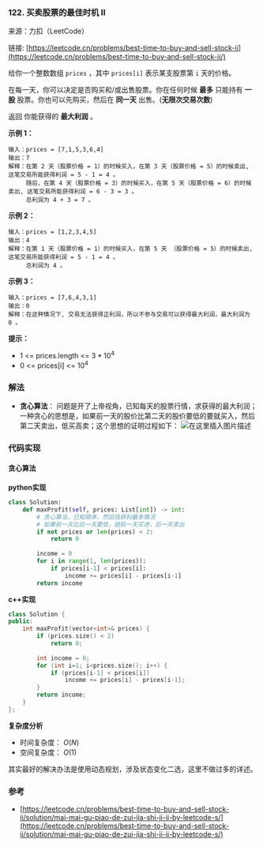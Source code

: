  ### 122. 买卖股票的最佳时机 II
来源：力扣（LeetCode）

链接: [https://leetcode.cn/problems/best-time-to-buy-and-sell-stock-ii](https://leetcode.cn/problems/best-time-to-buy-and-sell-stock-ii/)

给你一个整数数组 `prices` ，其中 `prices[i]` 表示某支股票第 `i` 天的价格。

在每一天，你可以决定是否购买和/或出售股票。你在任何时候 **最多** 只能持有 **一股** 股票。你也可以先购买，然后在 **同一天** 出售。(**无限次交易次数**)

返回 你能获得的 **最大利润** 。

 

**示例 1：**
```
输入：prices = [7,1,5,3,6,4]
输出：7
解释：在第 2 天（股票价格 = 1）的时候买入，在第 3 天（股票价格 = 5）的时候卖出, 这笔交易所能获得利润 = 5 - 1 = 4 。
     随后，在第 4 天（股票价格 = 3）的时候买入，在第 5 天（股票价格 = 6）的时候卖出, 这笔交易所能获得利润 = 6 - 3 = 3 。
     总利润为 4 + 3 = 7 。
```

**示例 2：**
```
输入：prices = [1,2,3,4,5]
输出：4
解释：在第 1 天（股票价格 = 1）的时候买入，在第 5 天 （股票价格 = 5）的时候卖出, 这笔交易所能获得利润 = 5 - 1 = 4 。
     总利润为 4 。
```

**示例 3：**
```
输入：prices = [7,6,4,3,1]
输出：0
解释：在这种情况下, 交易无法获得正利润，所以不参与交易可以获得最大利润，最大利润为 0 。
```

**提示：**
* 1 <= prices.length <= $3 * 10^4$
* 0 <= prices[i] <= $10^4$


### 解法
* **贪心算法**： 问题是开了上帝视角，已知每天的股票行情，求获得的最大利润；一种贪心的思想是，如果前一天的股价比第二天的股价要低的要就买入，然后第二天卖出，低买高卖；这个思想的证明过程如下：
![在这里插入图片描述](https://img-blog.csdnimg.cn/ae379ebb418847c88df5f99b65b49d58.png)


### 代码实现
#### 贪心算法
**python实现**
```python
class Solution:
    def maxProfit(self, prices: List[int]) -> int:
        # 贪心算法，已知顺序，然后找获利最多情况
        # 如果前一天比后一天要低，就前一天买进，后一天卖出
        if not prices or len(prices) < 2:
            return 0
        
        income = 0
        for i in range(1, len(prices)):
            if prices[i-1] < prices[i]:
                income += prices[i] - prices[i-1]
        return income
```


**c++实现**
```cpp
class Solution {
public:
    int maxProfit(vector<int>& prices) {
        if (prices.size() < 2)
            return 0;
        
        int income = 0;
        for (int i=1; i<prices.size(); i++) {
            if (prices[i-1] < prices[i])
                income += prices[i] - prices[i-1];
        }
        return income;
    }
};
```


**复杂度分析**
* 时间复杂度： $O(N)$
* 空间复杂度： $O(1)$  

其实最好的解决办法是使用动态规划，涉及状态变化二选，这里不做过多的详述。

### 参考
* [https://leetcode.cn/problems/best-time-to-buy-and-sell-stock-ii/solution/mai-mai-gu-piao-de-zui-jia-shi-ji-ii-by-leetcode-s/](https://leetcode.cn/problems/best-time-to-buy-and-sell-stock-ii/solution/mai-mai-gu-piao-de-zui-jia-shi-ji-ii-by-leetcode-s/)